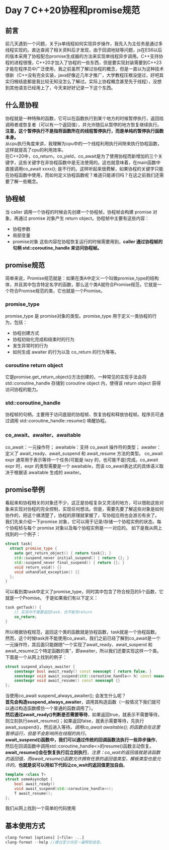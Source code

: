 # Day 7 C++20协程和promise规范
## **前言**
前几天遇到一个问题，关于js单线程如何实现异步操作，我先入为主任务是通过多线程实现的。直达查阅了相关资料后才发现，由于回调地狱等问题，js在ES6以后的版本采用了协程配合promise生成器的方法来实现单线程异步调用。C++支持协程的进程很慢，C++20才加入了协程的一些东西，但是要实现封装需要到C++23才能在程序员中广泛使用，我之前虽然了解过协程的概念，但是一直以为这种技术很新（C++没有完全实装，java好像近几年才推广，大学教程压根没提过，好吧其实归根结底都是我比较无知没怎么了解过。实际上协程概念甚至先于线程），没想到其他语言已经用上了，今天来好好记录一下这个东西。
## **什么是协程**
协程就是一种特殊的函数，它可以在函数执行到某个地方的时候暂停执行，返回给调用者或恢复者（可以有一个返回值），并允许随后从暂停的地方恢复继续执行。**注意，这个暂停执行不是指将函数所在的线程暂停执行，而是单纯的暂停执行函数本身。**<br>
从cpu执行角度来讲，我理解为cpu中的一个线程利用执行间隙来执行协程函数，这样就提高了cpu的利用效率。<br>
在C++20中，co_return，co_yield，co_await是为了使用协程而新增加的三个关键字，这些关键字在非协程函数中是无法使用的。这也就意味着，在main函数中直接调用co_await xxxx(); 是不行的。这样听起来很费解，如果协程的关键字只能在协程函数中使用，而如何定义协程函数呢？难道只能递归吗？在这之前我们还需要了解一些概念。
## **协程帧**
当 caller 调用一个协程的时候会先创建一个协程帧，协程帧会构建 promise 对象，再通过 promise 对象产生 return object。协程帧中主要有这些内容：
- 协程参数
- 局部变量
- promise对象
这些内容在协程恢复运行的时候需要用到，**caller 通过协程帧的句柄 std::coroutine_handle 来访问协程帧。**
## **promise规范**
简单来说，Promise规范就是：如果在类A中定义一个叫做promise_type的结构体，并且其中包含特定名字的函数，那么这个类A就符合Promise规范，它就是一个符合Promise规范的类，它也就是一个Promise。
### promise_type
promise_type 是 promise对象的类型。promise_type 用于定义一类协程的行为，包括：
- 协程创建方式
- 协程初始化完成和结束时的行为
- 发生异常时的行为
- 如何生成 awaiter 的行为以及 co_return 的行为等等。
### coroutine return object
它是promise.get_return_object()方法创建的，一种常见的实现手法会将 std::coroutine_handle 存储到 coroutine object 内，使得该 return object 获得访问协程的能力。
### std::coroutine_handle
协程帧的句柄，主要用于访问底层的协程帧、恢复协程和释放协程帧。程序员可通过调用 std::coroutine_handle::resume() 唤醒协程。
### co_await、awaiter、awaitable
co_await：一元操作符；
awaitable：支持 co_await 操作符的类型；
awaiter：定义了 await_ready、await_suspend 和 await_resume 方法的类型。
co_await expr 通常用于表示等待一个任务(可能是 lazy 的，也可能不是)完成。co_await expr 时，expr 的类型需要是一个 awaitable，而该 co_await表达式的具体语义取决于根据该 awaitable 生成的 awaiter。

## **promise举例**
看起来和协程相关的对象还不少，这正是协程复杂又灵活的地方，可以借助这些对象来实现对协程的完全控制，实现任何想法。但是，需要先要了解这些对象是如何协作的，把这个搞清楚了，协程的原理就掌握了，写协程应用也会游刃有余了。
我们先来介绍一下promise 对象，它可以用于记录/存储一个协程实例的状态。每个协程桢与每个 promise 对象以及每个协程实例是一一对应的。
如下是我从网上找到的一个例子：<br>
```C++
struct task{
  struct promise_type {
    auto get_return_object() { return task{}; }
    std::suspend_never initial_suspend() { return {}; }
    std::suspend_never final_suspend() { return {}; }
    void return_void() {}
    void unhandled_exception() {}
  };
}
```
可以看到类task中定义了promise_type，同时其中包含了符合规范的5个函数，它就是一个Promise。
于是如果我们有以下定义：
```C++
task getTask() {
	// 实现中不需要返回task，也不能写return
	co_return;
}
```
所以根据协程规范，返回这个类的函数就是协程函数，task就是一个协程函数。
然而，这个时候task并不能使用co_await，我们之前已经了解到co_await是一个一元操作符，其后面只能跟随“一个实现了await_ready、await_suspend 和 await_resume三个特定函数的类”，即awaiter，所以我们还要实现这样一个类。下面是一个从网上找到的例子：
```C++
struct suspend_always_awaiter {
	constexpr bool await_ready() const noexcept { return false; }
	constexpr void await_suspend(std::coroutine_handle<> h) const noexcept {}
	constexpr void await_resume() const noexcept {}
};
```
当使用co_await suspend_always_awaiter(); 会发生什么呢？<br>
**首先会构造suspend_always_awaiter**，调用其构造函数（一般情况下我们就可以通过构造函数模仿一个普通的函数调用了）。<br>
**然后通过await_ready()判断是否需要等待**，如果返回true，就表示不需要等待，则立刻执行await_resume()；如果返回false，就表示需要等待，先执行await_suspend()，然后进入等待。_调用co_await awaitable(); 的函数会在这里暂停运行，但是不会影响所在线程的执行。_<br>
**await_suspend()函数中，我们可以通过传统的回调函数法执行一些异步操作**，然后在回调函数中调用std::coroutine_handle<>的resume()函数主动恢复。<br>
**await_resume()会在恢复执行后立刻执行**，_注意：co_wait的返回值就是该函数的返回值，而await_resume()函数允许拥有任意的返回值类型，模板类型也是允许的_。**也就是说可以用如下代码让co_wait的返回值更加自由**。<br>
```C++
template <class T>
struct someAsyncOpt {
	bool await_ready()
	void await_suspend(std::coroutine_handle<>);
	T await_resume();
};
```
我们从网上找到一个简单的代码使用
## **基本使用方式**
```javascript
clang-format [options] [<file> ...]
clang-format --help //建议至少浏览一遍帮助信息。
```
